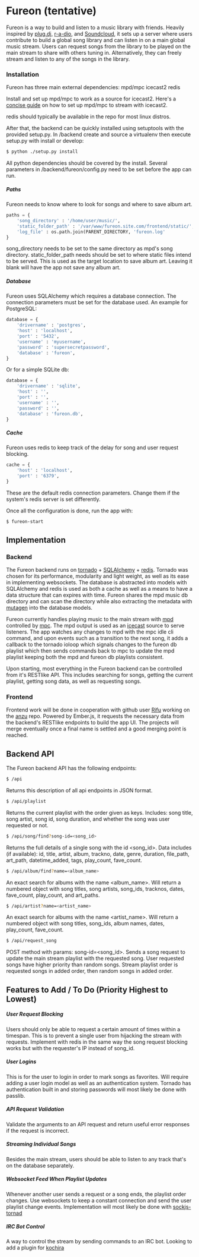 # Fureon (tentative)
Fureon is a way to build and listen to a music library with friends.  Heavily inspired by [plug.dj](https://plug.dj/), [r-a-dio](https://r-a-d.io/), and [Soundcloud](https://soundcloud.com/), it sets up a server where users contribute to build a global song library and can listen in on a main global music stream.  Users can request songs from the library to be played on the main stream to share with others tuning in.  Alternatively, they can freely stream and listen to any of the songs in the library.

### Installation
Fureon has three main external dependencies:
mpd/mpc
icecast2
redis

Install and set up mpd/mpc to work as a source for icecast2.  Here's a [concise guide](https://www.cupfighter.net/2013/11/building-your-own-radio-station-with-mpd-mpc-and-icecast2-on-debian) on how to set up mpd/mpc to stream with icecast2.

redis should typically be available in the repo for most linux distros.

After that, the backend can be quickly installed using setuptools with the provided setup.py.  In /backend create and source a virtualenv then execute setup.py with install or develop:

```sh
$ python ./setup.py install
```

All python dependencies should be covered by the install.  Several parameters in /backend/fureon/config.py need to be set before the app can run.
##### Paths
Fureon needs to know where to look for songs and where to save album art.
```python
paths = {
    'song_directory' : '/home/user/music/',
    'static_folder_path' : '/var/www/fureon.site.com/frontend/static/',
    'log_file' : os.path.join(PARENT_DIRECTORY, 'fureon.log'
}
```
song_directory needs to be set to the same directory as mpd's song directory.
static_folder_path needs should be set to where static files intend to be served.  This is used as the target location to save album art.  Leaving it blank will have the app not save any album art.

##### Database
Fureon uses SQLAlchemy which requires a database connection.  The connection parameters must be set for the database used.  An example for PostgreSQL:
```python
database = {
    'drivername' : 'postgres',
    'host' : 'localhost',
    'port' : '5432',
    'username' : 'myusername',
    'password' : 'supersecretpassword',
    'database' : 'fureon',
}
```
Or for a simple SQLite db:
```python
database = {
    'drivername' : 'sqlite',
    'host' : '',
    'port' : '',
    'username' : '',
    'password' : '',
    'database' : 'fureon.db',
}
```
##### Cache
Fureon uses redis to keep track of the delay for song and user request blocking.
```python
cache = {
    'host' : 'localhost',
    'port' : '6379',
}
```
These are the default redis connection parameters.  Change them if the system's redis server is set differently.

Once all the configuration is done, run the app with:
```sh
$ fureon-start
```

Implementation
---
### Backend

The Fureon backend runs on [tornado](http://www.tornadoweb.org/en/stable/) + [SQLAlchemy](http://www.sqlalchemy.org/) + [redis](http://redis.io/).  Tornado was chosen for its performance, modularity and light weight, as well as its ease in implementing websockets.  The database is abstracted into models with SQLAlchemy and redis is used as both a cache as well as a means to have a data structure that can expires with time.  Fureon shares the mpd music db directory and can scan the directory while also extracting the metadata with [mutagen](https://pypi.python.org/pypi/mutagen) into the database models.

Fureon currently handles playing music to the main stream with [mpd](http://www.musicpd.org/) controlled by [mpc](http://www.musicpd.org/clients/mpc/).  The mpd output is used as an [icecast](http://icecast.org/) source to serve listeners.  The app watches any changes to mpd with the mpc idle cli command, and upon events such as a transition to the next song, it adds a callback to the tornado ioloop which signals changes to the fureon db playlist which then sends commands back to mpc to update the mpd playlist keeping both the mpd and fureon db playlists consistent.

Upon starting, most everything in the Fureon backend can be controlled from it's RESTlike API.  This includes searching for songs, getting the current playlist, getting song data, as well as requesting songs.

##### 

### Frontend

Frontend work will be done in cooperation with github user [Rifu](https://github.com/Rifu) working on the [anzu](https://github.com/Rifu/anzu) repo.  Powered by Ember.js, it requests the necessary data from the backend's RESTlike endpoints to build the app UI.  The projects will merge eventually once a final name is settled and a good merging point is reached.

Backend API
---
The Fureon backend API has the following endpoints:
```sh
$ /api
```
Returns this description of all api endpoints in JSON format.

```sh
$ /api/playlist
```
Returns the current playlist with the order given as keys.  Includes: song title, song artist, song id, song duration, and whether the song was user requested or not.

```sh
$ /api/song/find?song-id=<song_id>
```
Returns the full details of a single song with the id \<song_id\>.  Data includes (if available): id, title, artist, album, trackno, date, genre, duration, file_path, art_path, datetime_added, tags, play_count, fave_count.

```sh
$ /api/album/find?name=<album_name>
```
An exact search for albums with the name \<album_name\>.  Will return a numbered object with song titles, song artists, song_ids, tracknos, dates, fave_count, play_count, and art_paths.

```sh
$ /api/artist?name=<artist_name>
```
An exact search for albums with the name \<artist_name\>.  Will return a numbered object with song titles, song_ids, album names, dates, play_count, fave_count.

```sh
$ /api/request_song
```
POST method with params: song-id=\<song_id\>.  Sends a song request to update the main stream playlist with the requested song.  User requested songs have higher priority than random songs.  Stream playlist order is requested songs in added order, then random songs in added order.

Features to Add / To Do (Priority Highest to Lowest)
---
##### User Request Blocking
Users should only be able to request a certain amount of times within a timespan. This is to prevent a single user from hijacking the stream with requests.  Implement with redis in the same way the song request blocking works but with the requester's IP instead of song_id.

##### User Logins
This is for the user to login in order to mark songs as favorites.  Will require adding a user login model as well as an authentication system.  Tornado has authentication built in and storing passwords will most likely be done with passlib.

##### API Request Validation
Validate the arguments to an API request and return useful error responses if the request is incorrect.

##### Streaming Individual Songs
Besides the main stream, users should be able to listen to any track that's on the database separately.

##### Websocket Feed When Playlist Updates
Whenever another user sends a request or a song ends, the playlist order changes.  Use websockets to keep a constant connection and send the user playlist change events.  Implementation will most likely be done with [sockjs-tornad](https://pypi.python.org/pypi/sockjs-tornado)

##### IRC Bot Control
A way to control the stream by sending commands to an IRC bot.  Looking to add a plugin for [kochira](https://github.com/rfw/kochira)

